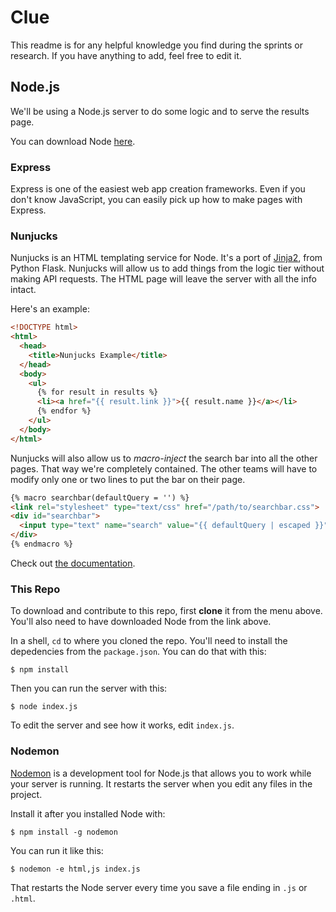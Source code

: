 # Clue

This readme is for any helpful knowledge you find during the sprints or
research. If you have anything to add, feel free to edit it.

## Node.js

We'll be using a Node.js server to do some logic and to serve the results
page.

You can download Node [here](https://nodejs.org/en/).

### Express

Express is one of the easiest web app creation frameworks. Even if you
don't know JavaScript, you can easily pick up how to make pages with
Express.

### Nunjucks

Nunjucks is an HTML templating service for Node. It's a port of
[Jinja2](http://jinja.pocoo.org/docs/2.10/), from Python Flask.
Nunjucks will allow us to add things from the logic tier without
making API requests. The HTML page will leave the server with all the info
intact.

Here's an example:

```html
<!DOCTYPE html>
<html>
  <head>
    <title>Nunjucks Example</title>
  </head>
  <body>
    <ul>
      {% for result in results %}
      <li><a href="{{ result.link }}">{{ result.name }}</a></li>
      {% endfor %}
    </ul>
  </body>
</html>
```

Nunjucks will also allow us to _macro-inject_ the search bar into all the
other pages. That way we're completely contained. The other teams will have
to modify only one or two lines to put the bar on their page.

```html
{% macro searchbar(defaultQuery = '') %}
<link rel="stylesheet" type="text/css" href="/path/to/searchbar.css">
<div id="searchbar">
  <input type="text" name="search" value="{{ defaultQuery | escaped }}"/>
</div>
{% endmacro %}
```

Check out [the documentation](https://mozilla.github.io/nunjucks/).

### This Repo

To download and contribute to this repo, first **clone** it from the
menu above. You'll also need to have downloaded Node from the link above.

In a shell, `cd` to where you cloned the repo. You'll need to install the
depedencies from the `package.json`. You can do that with this:

```shell
$ npm install
```

Then you can run the server with this:

```shell
$ node index.js
```

To edit the server and see how it works, edit `index.js`.

### Nodemon

[Nodemon](https://nodemon.io/) is a development tool for Node.js that allows
you to work while your server is running. It restarts the server when you edit
any files in the project.

Install it after you installed Node with:

```shell
$ npm install -g nodemon
```

You can run it like this:

```shell
$ nodemon -e html,js index.js
```

That restarts the Node server every time you save a file ending in `.js` or
`.html`.
